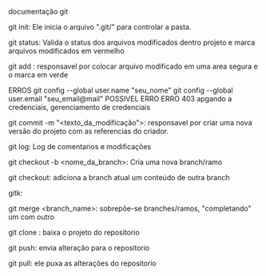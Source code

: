 documentação git

git init: Ele inicia o arquivo ".git/" para controlar a pasta.

git status: Valida o status dos arquivos modificados dentro projeto e marca arquivos modificados em vermelho

git add <file>: responsavel por colocar arquivo modificado em uma area segura e o marca em verde

ERROS
git config --global user.name "seu_nome"
git config --global user.email "seu_email@mail" 
  POSSIVEL ERRO
  ERRO 403 apgando a credenciais, gerenciamento de credenciais

git commit -m "<texto_da_modificação">: responsavel por criar uma nova versão do projeto com as referencias do criador.

git log: Log de comentarios e modificações 

git checkout -b <nome_da_branch>: Cria uma nova branch/ramo

git checkout: adiciona a branch atual um conteúdo de outra branch

gitk: 

git merge <branch_name>: sobrepõe-se branches/ramos, "completando" um com outro

git clone <url>: baixa o projeto do repositorio

git push: envia alteração para o repositorio

git pull: ele puxa as alterações do repositorio
  
 
